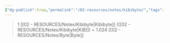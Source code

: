 ```yaml
---
{"dg-publish":true,"permalink":"/02-resources/notes/kibibyte/","tags":["mathe/binärzahlen"],"noteIcon":"","updated":"2025-03-23T11:15:17.000+01:00"}
---
```


>1 [[02 - RESOURCES/Notes/Kibibyte\|Kibibyte]] ([[02 - RESOURCES/Notes/Kibibyte\|KiB]]) = 1.024 [[02 - RESOURCES/Notes/Byte\|Byte]]